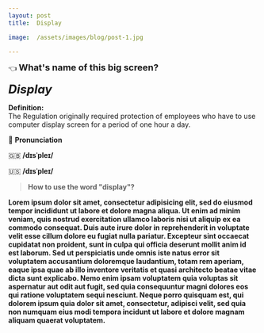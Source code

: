 ```yaml
---
layout: post
title:  Display

image:  /assets/images/blog/post-1.jpg

---
```


👈 <font size="4"> <B> What's name of this big screen? </B></font> <br>

<font size="5"> <i> <B> Display  </B> </i> </font> <br>

<B>Definition: </B> <br> The Regulation originally required protection of employees who have to use computer display screen for a period of one hour a day.


📢 <B>Pronunciation</B>

🇬🇧  <B>/dɪsˈpleɪ/</B>  

🇺🇸  <B>/dɪsˈpleɪ/<B>




> How to use the word "display"?

Lorem ipsum dolor sit amet, consectetur adipisicing elit, sed do eiusmod tempor incididunt ut labore et dolore magna aliqua. Ut enim ad minim veniam, quis nostrud exercitation ullamco laboris nisi ut aliquip ex ea commodo consequat. Duis aute irure dolor in reprehenderit in voluptate velit esse cillum dolore eu fugiat nulla pariatur. Excepteur sint occaecat cupidatat non proident, sunt in culpa qui officia deserunt mollit anim id est laborum. Sed ut perspiciatis unde omnis iste natus error sit voluptatem accusantium doloremque laudantium, totam rem aperiam, eaque ipsa quae ab illo inventore veritatis et quasi architecto beatae vitae dicta sunt explicabo. Nemo enim ipsam voluptatem quia voluptas sit aspernatur aut odit aut fugit, sed quia consequuntur magni dolores eos qui ratione voluptatem sequi nesciunt. Neque porro quisquam est, qui dolorem ipsum quia dolor sit amet, consectetur, adipisci velit, sed quia non numquam eius modi tempora incidunt ut labore et dolore magnam aliquam quaerat voluptatem. 